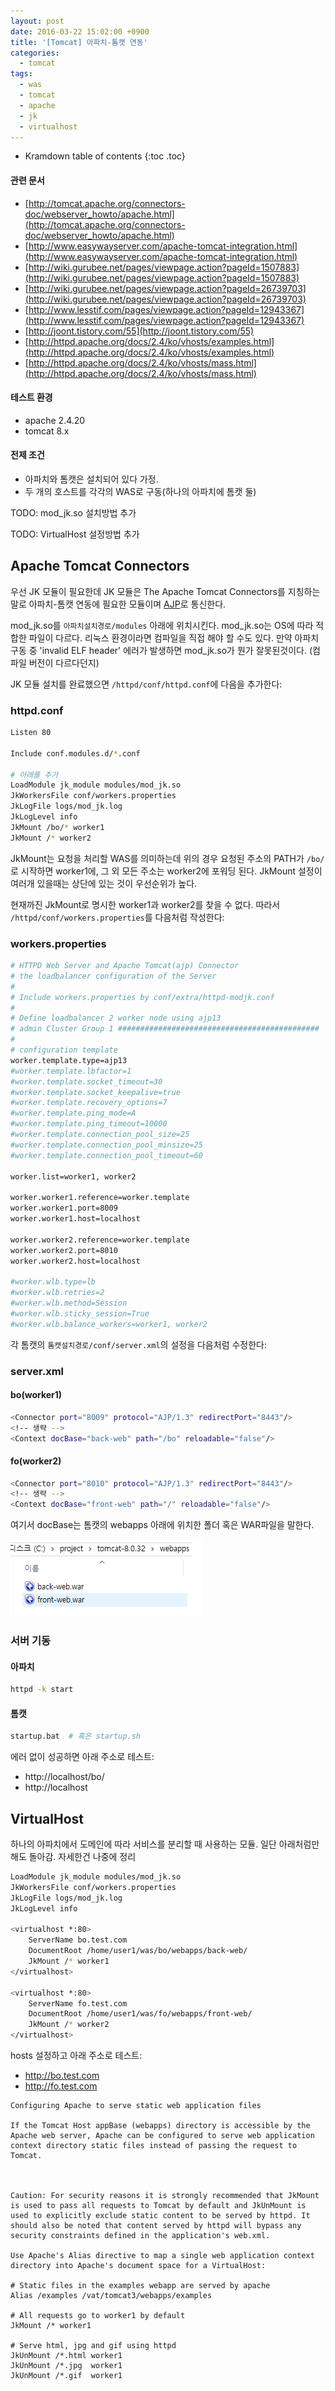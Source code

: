 ```yaml
---
layout: post
date: 2016-03-22 15:02:00 +0900
title: '[Tomcat] 아파치-톰캣 연동'
categories:
  - tomcat
tags:
  - was
  - tomcat
  - apache
  - jk
  - virtualhost
---
```


* Kramdown table of contents
{:toc .toc}

#### 관련 문서

- [http://tomcat.apache.org/connectors-doc/webserver_howto/apache.html](http://tomcat.apache.org/connectors-doc/webserver_howto/apache.html)
- [http://www.easywayserver.com/apache-tomcat-integration.html](http://www.easywayserver.com/apache-tomcat-integration.html)
- [http://wiki.gurubee.net/pages/viewpage.action?pageId=1507883](http://wiki.gurubee.net/pages/viewpage.action?pageId=1507883)
- [http://wiki.gurubee.net/pages/viewpage.action?pageId=26739703](http://wiki.gurubee.net/pages/viewpage.action?pageId=26739703)
- [http://www.lesstif.com/pages/viewpage.action?pageId=12943367](http://www.lesstif.com/pages/viewpage.action?pageId=12943367)
- [http://joont.tistory.com/55](http://joont.tistory.com/55)
- [http://httpd.apache.org/docs/2.4/ko/vhosts/examples.html](http://httpd.apache.org/docs/2.4/ko/vhosts/examples.html)
- [http://httpd.apache.org/docs/2.4/ko/vhosts/mass.html](http://httpd.apache.org/docs/2.4/ko/vhosts/mass.html)

#### 테스트 환경

- apache 2.4.20
- tomcat 8.x

#### 전제 조건

- 아파치와 톰캣은 설치되어 있다 가정.
- 두 개의 호스트를 각각의 WAS로 구동(하나의 아파치에 톰캣 둘)

TODO: mod_jk.so 설치방법 추가

TODO: VirtualHost 설정방법 추가

## Apache Tomcat Connectors

우선 JK 모듈이 필요한데 JK 모듈은 The Apache Tomcat Connectors를 지칭하는 말로 아파치-톰캣 연동에 필요한 모듈이며 [AJP](https://en.wikipedia.org/wiki/Apache_JServ_Protocol)로 통신한다.

mod_jk.so를 `아파치설치경로/modules` 아래에 위치시킨다. mod_jk.so는 OS에 따라 적합한 파일이 다르다. 리눅스 환경이라면 컴파일을 직접 해야 할 수도 있다. 만약 아파치 구동 중 'invalid ELF header' 에러가 발생하면 mod_jk.so가 뭔가 잘못된것이다. (컴파일 버전이 다르다던지)

JK 모듈 설치를 완료했으면 `/httpd/conf/httpd.conf`에 다음을 추가한다:

### httpd.conf

```bash
Listen 80

Include conf.modules.d/*.conf

# 아래를 추가
LoadModule jk_module modules/mod_jk.so
JkWorkersFile conf/workers.properties
JkLogFile logs/mod_jk.log
JkLogLevel info
JkMount /bo/* worker1
JkMount /* worker2
```

JkMount는 요청을 처리할 WAS를 의미하는데 위의 경우 요청된 주소의 PATH가 `/bo/`로 시작하면 worker1에, 그 외 모든 주소는 worker2에 포워딩 된다. JkMount 설정이 여러개 있을때는 상단에 있는 것이 우선순위가 높다.

현재까진 JkMount로 명시한 worker1과 worker2를 찾을 수 없다. 따라서 `/httpd/conf/workers.properties`를 다음처럼 작성한다:

### workers.properties

```bash
# HTTPD Web Server and Apache Tomcat(ajp) Connector
# the loadbalancer configuration of the Server
#
# Include workers.properties by conf/extra/httpd-modjk.conf
#
# Define loadbalancer 2 worker node using ajp13
# admin Cluster Group 1 #############################################
#
# configuration template
worker.template.type=ajp13
#worker.template.lbfactor=1
#worker.template.socket_timeout=30
#worker.template.socket_keepalive=true
#worker.template.recovery_options=7
#worker.template.ping_mode=A
#worker.template.ping_timeout=10000
#worker.template.connection_pool_size=25
#worker.template.connection_pool_minsize=25
#worker.template.connection_pool_timeout=60

worker.list=worker1, worker2

worker.worker1.reference=worker.template
worker.worker1.port=8009
worker.worker1.host=localhost

worker.worker2.reference=worker.template
worker.worker2.port=8010
worker.worker2.host=localhost

#worker.wlb.type=lb
#worker.wlb.retries=2
#worker.wlb.method=Session
#worker.wlb.sticky_session=True
#worker.wlb.balance_workers=worker1, worker2
```

각 톰캣의 `톰캣설치경로/conf/server.xml`의 설정을 다음처럼 수정한다:

### server.xml

#### bo(worker1)

```bash
<Connector port="8009" protocol="AJP/1.3" redirectPort="8443"/>
<!-- 생략 -->
<Context docBase="back-web" path="/bo" reloadable="false"/>
```

#### fo(worker2)

```bash
<Connector port="8010" protocol="AJP/1.3" redirectPort="8443"/>
<!-- 생략 -->
<Context docBase="front-web" path="/" reloadable="false"/>
```

여기서 docBase는 톰캣의 webapps 아래에 위치한 폴더 혹은 WAR파일을 말한다.

![](/images/apache-tomcat-connect-1.png)

### 서버 기동

#### 아파치

```bash
httpd -k start
```

#### 톰캣

```bash
startup.bat  # 혹은 startup.sh
```

에러 없이 성공하면 아래 주소로 테스트:

- http://localhost/bo/
- http://localhost

## VirtualHost

하나의 아파치에서 도메인에 따라 서비스를 분리할 때 사용하는 모듈. 일단 아래처럼만 해도 돌아감. 자세한건 나중에 정리

```bash
LoadModule jk_module modules/mod_jk.so
JkWorkersFile conf/workers.properties
JkLogFile logs/mod_jk.log
JkLogLevel info

<virtualhost *:80>
    ServerName bo.test.com
    DocumentRoot /home/user1/was/bo/webapps/back-web/
    JkMount /* worker1
</virtualhost>

<virtualhost *:80>
    ServerName fo.test.com
    DocumentRoot /home/user1/was/fo/webapps/front-web/
    JkMount /* worker2
</virtualhost>
```

hosts 설정하고 아래 주소로 테스트:

- http://bo.test.com
- http://fo.test.com

```
Configuring Apache to serve static web application files

If the Tomcat Host appBase (webapps) directory is accessible by the Apache web server, Apache can be configured to serve web application context directory static files instead of passing the request to Tomcat.



Caution: For security reasons it is strongly recommended that JkMount is used to pass all requests to Tomcat by default and JkUnMount is used to explicitly exclude static content to be served by httpd. It should also be noted that content served by httpd will bypass any security constraints defined in the application's web.xml.

Use Apache's Alias directive to map a single web application context directory into Apache's document space for a VirtualHost:

# Static files in the examples webapp are served by apache
Alias /examples /vat/tomcat3/webapps/examples

# All requests go to worker1 by default
JkMount /* worker1

# Serve html, jpg and gif using httpd
JkUnMount /*.html worker1
JkUnMount /*.jpg  worker1
JkUnMount /*.gif  worker1
```
